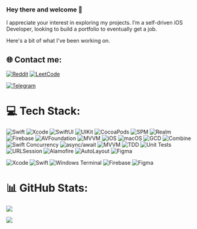 ### Hey there and welcome 👋

I appreciate your interest in exploring my projects. I’m a self-driven iOS Developer, looking to build a portfolio to eventually get a job. <br/>

Here's a bit of what I've been working on.

## 🌐 Contact me:
[![Reddit](https://img.shields.io/badge/Reddit-%23FF4500.svg?style=for-the-badge&logo=Reddit&logoColor=white)](https://www.reddit.com/user/orthodoxxx_/)
[![LeetCode](https://img.shields.io/badge/LeetCode-000000?style=for-the-badge&logo=LeetCode&logoColor=#d16c06)](https://leetcode.com/orthodoxxx/)

[![Telegram](https://img.shields.io/badge/Telegram-2CA5E0?style=for-the-badge&logo=telegram&logoColor=white)](https://t.me/orthodoxxx03)

# 💻 Tech Stack:
![Swift](https://img.shields.io/badge/Swift-FA7343?style=for-the-badge&logo=swift&logoColor=white)
![Xcode](https://img.shields.io/badge/Xcode-007ACC?style=for-the-badge&logo=Xcode&logoColor=white)
![SwiftUI](https://img.shields.io/badge/SwiftUI-0A84FF?style=for-the-badge&logo=swift&logoColor=white)
![UIKit](https://img.shields.io/badge/UIKit-2396F3?style=for-the-badge&logo=apple&logoColor=white)
![CocoaPods](https://img.shields.io/badge/CocoaPods-EE3322?style=for-the-badge&logo=cocoapods&logoColor=white)
![SPM](https://img.shields.io/badge/SPM-Swift_Package_Manager-orange?style=for-the-badge&logo=swift&logoColor=white)
![Realm](https://img.shields.io/badge/Realm-39477F?style=for-the-badge&logo=realm&logoColor=white)
![Firebase](https://img.shields.io/badge/Firebase-FFCA28?style=for-the-badge&logo=firebase&logoColor=black)
![AVFoundation](https://img.shields.io/badge/AVFoundation-000000?style=for-the-badge&logo=apple&logoColor=white)
![MVVM](https://img.shields.io/badge/Architecture-MVVM-blueviolet?style=for-the-badge)
![iOS](https://img.shields.io/badge/iOS-000000?style=for-the-badge&logo=apple&logoColor=white)
![macOS](https://img.shields.io/badge/macOS-333333?style=for-the-badge&logo=apple&logoColor=white)
![GCD](https://img.shields.io/badge/GCD-Grand_Central_Dispatch-4A90E2?style=for-the-badge&logo=apple&logoColor=white)
![Combine](https://img.shields.io/badge/Combine-20232A?style=for-the-badge&logo=swift&logoColor=white)
![Swift Concurrency](https://img.shields.io/badge/Swift_Concurrency-5E5E5E?style=for-the-badge&logo=swift&logoColor=white)
![async/await](https://img.shields.io/badge/async/await-FF9900?style=for-the-badge&logo=swift&logoColor=white)
![MVVM](https://img.shields.io/badge/MVVM-Architecture-blueviolet?style=for-the-badge)
![TDD](https://img.shields.io/badge/TDD-Test_Driven_Development-6DB33F?style=for-the-badge)
![Unit Tests](https://img.shields.io/badge/Unit_Tests-Enabled-brightgreen?style=for-the-badge&logo=xcode&logoColor=white)
![URLSession](https://img.shields.io/badge/URLSession-Networking-0A84FF?style=for-the-badge&logo=swift&logoColor=white)
![Alamofire](https://img.shields.io/badge/Alamofire-Networking-FF3C28?style=for-the-badge&logo=swift&logoColor=white)
![AutoLayout](https://img.shields.io/badge/AutoLayout-Layout-FF9500?style=for-the-badge&logo=apple&logoColor=white)
![Figma](https://img.shields.io/badge/Figma-Design-0ACF83?style=for-the-badge&logo=figma&logoColor=white)

![Xcode](https://img.shields.io/badge/Xcode-007ACC?style=for-the-badge&logo=Xcode&logoColor=white)
![Swift](https://img.shields.io/badge/swift-F54A2A?style=for-the-badge&logo=swift&logoColor=white) 
![Windows Terminal](https://img.shields.io/badge/Windows%20Terminal-%234D4D4D.svg?style=for-the-badge&logo=windows-terminal&logoColor=white)
![Firebase](https://img.shields.io/badge/firebase-%23039BE5.svg?style=for-the-badge&logo=firebase) 
![Figma](https://img.shields.io/badge/figma-%23F24E1E.svg?style=for-the-badge&logo=figma&logoColor=white)
# 📊 GitHub Stats:

![](https://github-readme-stats.vercel.app/api?username=dmitrii-nzrv&show_icons=true&theme=radical&include_all_commits=true&count_private=false)


![](https://quotes-github-readme.vercel.app/api?type=horizontal&theme=radical)



